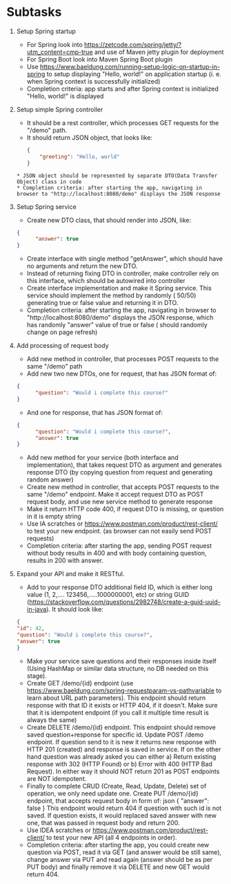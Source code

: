 # Subtasks

1. Setup Spring startup
    * For Spring look into https://zetcode.com/spring/jetty/?utm_content=cmp-true and use of Maven jetty plugin for
      deployment
    * For Spring Boot look into Maven Spring Boot plugin
    * Use https://www.baeldung.com/running-setup-logic-on-startup-in-spring to setup displaying "Hello, world!" on
      application startup (i. e. when Spring context is successfully initialized)
    * Completion criteria: app starts and after Spring context is initialized "Hello, world!" is displayed
2. Setup simple Spring controller
    * It should be a rest controller, which processes GET requests for the  "/demo" path.
    * It should return JSON object, that looks like:
      ```json
      {
          "greeting": "Hello, world"
      }
   ```
   * JSON object should be represented by separate DTO(Data Transfer Object) class in code
   * Completion criteria: after starting the app, navigating in browser to "http://localhost:8080/demo" displays the JSON response
3. Setup Spring service
    * Create new DTO class, that should render into JSON, like:
   ```json
   {
         "answer": true
   }
   ```
    * Create interface with single method "getAnswer", which should have no arguments and return the new DTO.
    * Instead of returning fixing DTO in controller, make controller rely on this interface, which should be autowired
      into controller
    * Create interface implementation and make it Spring service. This service should implement the method by randomly (
      50/50) generating true or false value and returning it in DTO.
    * Completion criteria: after starting the app, navigating in browser to "http://localhost:8080/demo" displays the
      JSON response, which has randomly "answer" value of true or false ( should randomly change on page refresh)
4. Add processing of request body
    * Add new method in controller, that processes POST requests to the same "/demo" path
    * Add new two new DTOs, one for request, that has JSON format of:
   ```json
   {
         "question": "Would i complete this course?"
   }
   ```
    * And one for response, that has JSON format of:
   ```json
   {
         "question": "Would i complete this course?",
         "answer": true
   }
   ```
    * Add new method for your service (both interface and implementation), that takes request DTO as argument and
      generates response DTO (by copying question from request and generating random answer)
    * Create new method in controller, that accepts POST requests to the same "/demo" endpoint. Make it accept request
      DTO as POST request body, and use new service method to generate response
    * Make it return HTTP code 400, if request DTO is missing, or question in it is empty string
    * Use IA scratches or https://www.postman.com/product/rest-client/ to test your new endpoint. (as browser can not
      easily send POST requests)
    * Completion criteria: after starting the app, sending POST request without body results in 400 and with body
      containing question, results in 200 with answer.

5. Expand your API and make it RESTful.
    * Add to your response DTO additional field ID, which is either long value (1, 2,.... 123456,.....1000000001, etc)
      or string GUID (https://stackoverflow.com/questions/2982748/create-a-guid-uuid-in-java). It should look like:
   ```json 
   { 
   "id": 42,
   "question": "Would i complete this course?", 
   "answer": true 
   }
   ```
    * Make your service save questions and their responses inside itself (Using HashMap or similar data structure, no DB
      needed on this stage).
    * Create GET /demo/{id} endpoint (use https://www.baeldung.com/spring-requestparam-vs-pathvariable to learn about
      URL path parameters). This endpoint should return response with that ID it exists or HTTP 404, if it doesn't. Make
      sure that it is idempotent endpoint (if you call it multiple time result is always the same)
    * Create DELETE /demo/{id} endpoint. This endpoint should remove saved question+response for specific id.
      Update POST /demo endpoint. If question send to it is new it returns new response with HTTP 201 (created) and
      response is saved in service. If on the other hand question was already asked you can either a) Return existing
      response with 302 (HTTP Found) or b) Error with 400 (HTTP Bad Request). In either way it should NOT return 201 as
      POST endpoints are NOT idempotent.
    * Finally to complete CRUD (Create, Read, Update, Delete) set of operation, we only need update one. Create PUT
      /demo/{id} endpoint, that accepts request body in form of: json { "answer": false }
      This endpoint would return 404 if question with such id is not saved. If question exists, it would replaced saved
      answer with new one, that was passed in request body and return 200.
    * Use IDEA scratches or https://www.postman.com/product/rest-client/ to test your new API (all 4 endpoints in
      order).
    * Completion criteria: after starting the app, you could create new question via POST, read it via GET (and
      answer would be still same), change answer via PUT and read again (answer should be as per PUT body) and finally
      remove it via DELETE and new GET would return 404.